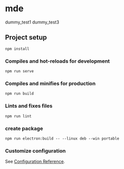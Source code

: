 # mde

dummy_test1
dummy_test3

## Project setup
```
npm install
```

### Compiles and hot-reloads for development
```
npm run serve
```

### Compiles and minifies for production
```
npm run build
```

### Lints and fixes files
```
npm run lint
```

### create package

```
npm run electron:build -- --linux deb --win portable
```

### Customize configuration
See [Configuration Reference](https://cli.vuejs.org/config/).
